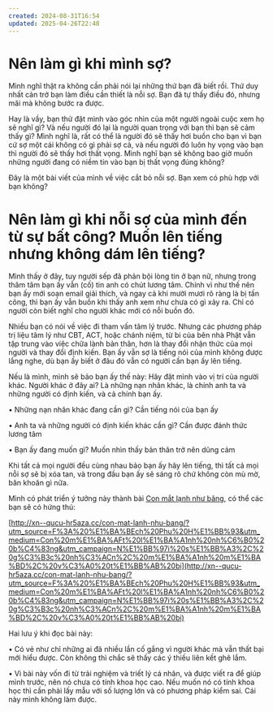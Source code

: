 ```yaml
---
created: 2024-08-31T16:54
updated: 2025-04-26T22:48
---
```

# Nên làm gì khi mình sợ?
Mình nghĩ thật ra không cần phải nói lại những thứ bạn đã biết rồi. Thứ duy nhất cản trở bạn làm điều cần thiết là nỗi sợ. Bạn đã tự thấy điều đó, nhưng mãi mà không bước ra được.

Hay là vầy, bạn thử đặt mình vào góc nhìn của một người ngoài cuộc xem họ sẽ nghĩ gì? Và nếu người đó lại là người quan trọng với bạn thì bạn sẽ cảm thấy gì? Mình nghĩ là, rất có thể là người đó sẽ thấy hơi buồn cho bạn vì bạn cứ sợ một cái không có gì phải sợ cả, và nếu người đó luôn hy vọng vào bạn thì người đó sẽ thấy hơi thất vọng. Mình nghĩ bạn sẽ không bao giờ muốn những người đang có niềm tin vào bạn bị thất vọng đúng không?

Đây là một bài viết của mình về việc cắt bỏ nỗi sợ. Bạn xem có phù hợp với bạn không?

# Nên làm gì khi nỗi sợ của mình đến từ sự bất công? Muốn lên tiếng nhưng không dám lên tiếng?
Mình thấy ở đây, tuy người sếp đã phản bội lòng tin ở bạn nữ, nhưng trong thâm tâm bạn ấy vẫn (cố) tin anh có chút lương tâm. Chính vì như thế nên bạn ấy mới soạn email giải thích, và ngay cả khi mười mươi rõ ràng là bị tấn công, thì bạn ấy vẫn buồn khi thấy anh xem như chưa có gì xảy ra. Chỉ có người còn biết nghĩ cho người khác mới có nỗi buồn đó.

Nhiều bạn có nói về việc đi tham vấn tâm lý trước. Nhưng các phương pháp trị liệu tâm lý như CBT, ACT, hoặc chánh niệm, từ bi của bên nhà Phật vẫn tập trung vào việc chữa lành bản thân, hơn là thay đổi nhận thức của mọi người và thay đổi định kiến. Bạn ấy vẫn sợ là tiếng nói của mình không được lắng nghe, dù bạn ấy biết ở đâu đó vẫn có người cần bạn ấy lên tiếng.

Nếu là mình, mình sẽ bảo bạn ấy thế này: Hãy đặt mình vào vị trí của người khác. Người khác ở đây ai? Là những nạn nhân khác, là chính anh ta và những người có định kiến, và cả chính bạn ấy.

• Những nạn nhân khác đang cần gì? Cần tiếng nói của bạn ấy

• Anh ta và những người có định kiến khác cần gì? Cần được đánh thức lương tâm

• Bạn ấy đang muốn gì? Muốn nhìn thấy bản thân trở nên dũng cảm

Khi tất cả mọi người đều cùng nhau bảo bạn ấy hãy lên tiếng, thì tất cả mọi nỗi sợ sẽ bị xóa tan, và trong đầu bạn ấy sẽ sáng rõ chứ không còn mù mờ, băn khoăn gì nữa.

Mình có phát triển ý tưởng này thành bài [Con mắt lạnh như băng](http://xn--qucu-hr5aza.cc/con-mat-lanh-nhu-bang/?utm_source=F%3A%20VNPSY%20Community%20-%20C%E1%BB%99ng%20%C4%91%E1%BB%93ng%20T%C3%A2m%20l%C3%BD%20h%E1%BB%8Dc%20Vi%E1%BB%87t%20Nam%3A%20t%E1%BB%91%20c%C3%A1o%20qu%E1%BA%A5y%20r%E1%BB%91i&utm_medium=Con%20m%E1%BA%AFt%20l%E1%BA%A1nh%20nh%C6%B0%20b%C4%83ng&utm_campaign=N%E1%BB%97i%20s%E1%BB%A3%2C%20g%C3%B3c%20nh%C3%ACn%2C%20m%E1%BA%A1nh%20m%E1%BA%BD%2C%20v%C3%A0%20t%E1%BB%AB%20bi), có thể các bạn sẽ có hứng thú:

[http://xn--qucu-hr5aza.cc/con-mat-lanh-nhu-bang/?utm_source=F%3A%20%E1%BA%BEch%20Phu%20H%E1%BB%93&utm_medium=Con%20m%E1%BA%AFt%20l%E1%BA%A1nh%20nh%C6%B0%20b%C4%83ng&utm_campaign=N%E1%BB%97i%20s%E1%BB%A3%2C%20g%C3%B3c%20nh%C3%ACn%2C%20m%E1%BA%A1nh%20m%E1%BA%BD%2C%20v%C3%A0%20t%E1%BB%AB%20bi](http://xn--qucu-hr5aza.cc/con-mat-lanh-nhu-bang/?utm_source=F%3A%20%E1%BA%BEch%20Phu%20H%E1%BB%93&utm_medium=Con%20m%E1%BA%AFt%20l%E1%BA%A1nh%20nh%C6%B0%20b%C4%83ng&utm_campaign=N%E1%BB%97i%20s%E1%BB%A3%2C%20g%C3%B3c%20nh%C3%ACn%2C%20m%E1%BA%A1nh%20m%E1%BA%BD%2C%20v%C3%A0%20t%E1%BB%AB%20bi)

Hai lưu ý khi đọc bài này:

• Có vẻ như chỉ những ai đã nhiều lần cố gắng vì người khác mà vẫn thất bại mới hiểu được. Còn không thì chắc sẽ thấy các ý thiếu liên kết ghê lắm.

• Vì bài này vốn đi từ trải nghiệm và triết lý cá nhân, và được viết ra để giúp mình trước, nên nó chưa có tính khoa học cao. Nếu muốn nó có tính khoa học thì cần phải lấy mẫu với số lượng lớn và có phương pháp kiểm sai. Cái này mình không làm được.
